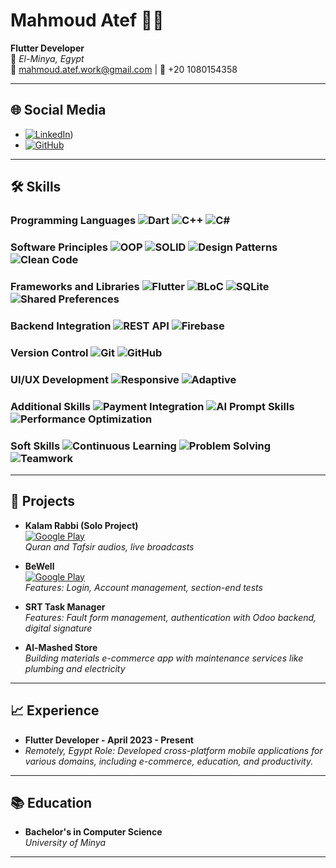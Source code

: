 
<!-- Profile Image and Name -->
<h1 align="start">Mahmoud Atef 👨‍💻</h1>

**Flutter Developer**  
📍 *El-Minya, Egypt*  
📧 mahmoud.atef.work@gmail.com | 📱 +20 1080154358

---

## 🌐 Social Media
- [![LinkedIn](https://img.shields.io/badge/LinkedIn-Connect-blue?style=flat-square&logo=linkedin)](https://linkedin.com/in/mahmoud-atef-752983237/))
- [![GitHub](https://img.shields.io/badge/GitHub-Follow-black?style=flat-square&logo=github)](https://github.com/mahmoodatef)

---
## 🛠️ Skills

### Programming Languages ![Dart](https://img.shields.io/badge/Dart-00599C?style=flat-square&logo=Dart&logoColor=white) ![C++](https://img.shields.io/badge/C++-00599C?style=flat-square&logo=C%2B%2B&logoColor=white) ![C#](https://img.shields.io/badge/C%23-00599C?style=flat-square&logo=C%23&logoColor=white) 

### Software Principles ![OOP](https://img.shields.io/badge/OOP-2B8D52?style=flat-square&logo=Java&logoColor=white) ![SOLID](https://img.shields.io/badge/SOLID-2B8D52?style=flat-square&logo=Java&logoColor=white) ![Design Patterns](https://img.shields.io/badge/Design%20Patterns-2B8D52?style=flat-square&logo=Java&logoColor=white) ![Clean Code](https://img.shields.io/badge/Clean%20Code-2B8D52?style=flat-square&logo=Java&logoColor=white) 

### Frameworks and Libraries ![Flutter](https://img.shields.io/badge/Flutter-00599C?style=flat-square&logo=Flutter&logoColor=white) ![BLoC](https://img.shields.io/badge/BLoC-00599C?style=flat-square&logo=Flutter&logoColor=white) ![SQLite](https://img.shields.io/badge/SQLite-00599C?style=flat-square&logo=SQLite&logoColor=white) ![Shared Preferences](https://img.shields.io/badge/Shared%20Preferences-00599C?style=flat-square&logo=SQLite&logoColor=white) 

### Backend Integration ![REST API](https://img.shields.io/badge/REST%20API-2B8D52?style=flat-square&logo=Postman&logoColor=white) ![Firebase](https://img.shields.io/badge/Firebase-2B8D52?style=flat-square&logo=Firebase&logoColor=white) 

### Version Control ![Git](https://img.shields.io/badge/Git-00599C?style=flat-square&logo=Git&logoColor=white) ![GitHub](https://img.shields.io/badge/GitHub-00599C?style=flat-square&logo=GitHub&logoColor=white) 

### UI/UX Development ![Responsive](https://img.shields.io/badge/Responsive%20Apps-2B8D52?style=flat-square&logo=Android&logoColor=white) ![Adaptive](https://img.shields.io/badge/Adaptive%20Apps-2B8D52?style=flat-square&logo=Android&logoColor=white)

### Additional Skills ![Payment Integration](https://img.shields.io/badge/Payment%20Integration-00599C?style=flat-square&logo=Stripe&logoColor=white) ![AI Prompt Skills](https://img.shields.io/badge/AI%20Prompt%20Skills-00599C?style=flat-square&logo=OpenAI&logoColor=white) ![Performance Optimization](https://img.shields.io/badge/Performance%20Optimization-00599C?style=flat-square&logo=Speed&logoColor=white) 

### Soft Skills ![Continuous Learning](https://img.shields.io/badge/Continuous%20Learning-2B8D52?style=flat-square&logo=Learning&logoColor=white) ![Problem Solving](https://img.shields.io/badge/Problem%20Solving-2B8D52?style=flat-square&logo=Problem&logoColor=white) ![Teamwork](https://img.shields.io/badge/Teamwork-2B8D52?style=flat-square&logo=Teamwork&logoColor=white)




---

## 🎯 Projects

- **Kalam Rabbi (Solo Project)**  
  [![Google Play](https://img.shields.io/badge/Download-Google_Play-414141?style=flat-square&logo=google-play&logoColor=white)](https://play.google.com/store/apps/details?id=com.tofy.kalam_rabbi)  
  *Quran and Tafsir audios, live broadcasts*

- **BeWell**  
  [![Google Play](https://img.shields.io/badge/View_on-Google_Play-414141?style=flat-square&logo=google-play&logoColor=white)](https://play.google.com/store/apps/details?id=com.learn.be_well)  
  *Features: Login, Account management, section-end tests*

- **SRT Task Manager**  
  *Features: Fault form management, authentication with Odoo backend, digital signature*

- **Al-Mashed Store**  
  *Building materials e-commerce app with maintenance services like plumbing and electricity*


---

## 📈 Experience

- **Flutter Developer  -   April 2023 - Present**
- *Remotely, Egypt*
  *Role: Developed cross-platform mobile applications for various domains, including e-commerce, education, and productivity.*

---

## 📚 Education

- **Bachelor's in Computer Science**  
  *University of Minya*

---
